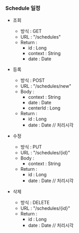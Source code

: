 ### Schedule 일정

* 조회

    - 방식 : GET 
    - URL : "/schedules"
    - Return :
        - id : Long
        - context : String
        - date : Date

* 등록

    - 방식 : POST 
    - URL : "/schedules/new"
    - Body : 
        - context : String
        - date : Date
        - centerId : Long
    - Return :
        - id : Long 
        - date : Date // 처리시각 

* 수정

    - 방식 : PUT 
    - URL : "/schedules/{id}"
    - Body : 
        - context : String
    - Return :
        - id : Long 
        - date : Date // 처리시각 
        
* 삭제

    - 방식 : DELETE 
    - URL : "/schedules/{id}"
    - Return :
        - id : Long 
        - date : Date // 처리시각 
